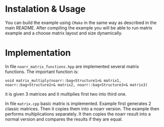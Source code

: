 # Instalation & Usage
You can build the example using `CMake` in the same way as described in the main README. After compiling the example you will be able to run matrix example and a choose matrix layout and size dynamically.

# Implementation
In file `noarr_matrix_functions.hpp` are implemented several matrix functions. The important function is:
```
void matrix_multiply(noarr::bag<Structure1>& matrix1, noarr::bag<Structure2>& matrix2, noarr::bag<Structure3>& matrix3)
```
it is given 3 matrices and it multiplies first two into third one.

In file `matrix.cpp` basic matrix is implemented. Example first generates 2 classic matrices. Then it copies them into a noarr version. The example then performs multiplications separately. It then copies the noarr result into a normal version and compares the results if they are equal.
